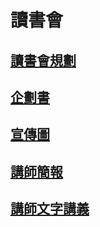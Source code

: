 # 讀書會
## [讀書會規劃](/LmvovInWQGqaNiLgYuigog)
## [企劃書](/CuT_sAoIR968ytmm7vyOdA)
## [宣傳圖](/_t8FKOJUSGeqQCCoNRxK1g)
## [講師簡報](https://hackmd.io/@a0912168713/SJYZCjha5)
## [講師文字講義](https://hackmd.io/@a0912168713/rkFC_UQys/%2FRzEqxAotQfC0iJ0Ohi2a_Q)